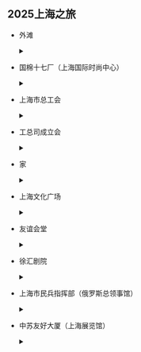 ## 2025上海之旅

- 外滩

  <details>
           <summary></summary>
           <p>
               <img src="things/waitan.png"/></a>
               <img src="things/waitan1.png"/></a>
           </p>
       </details>

- 国棉十七厂（上海国际时尚中心）

    <details>
        <summary></summary>
        <p>
            <img src="things/17chang1.png"/>
            <img src="things/17chang.png"/>
        </p>
    </details>

- 上海市总工会

    <details>
        <summary></summary>
        <p>
            <img src="things/gongzongsi.png"/>
            <img src="things/gonghui.png"/>
        </p>
    </details>

- 工总司成立会

    <details>
        <summary></summary>
        <p>
            <img src="things/yuyuan.png"/>
        </p>
    </details>

- 家

    <details>
        <summary></summary>
        <p>
            <img src="things/jiad.png"/>
            <img src="things/laojia.png"/>
        </p>
    </details>

- 上海文化广场

    <details>
        <summary></summary>
        <p>
            <img src="things/guangchang.png"/>
        </p>
    </details>

- 友谊会堂

    <details>
        <summary></summary>
        <p>
            <img src="things/huitang.png"/>
        </p>
    </details>

- 徐汇剧院

    <details>
        <summary></summary>
        <p>
            <img src="things/yingyuan.png"/>
        </p>
    </details>

- 上海市民兵指挥部（俄罗斯总领事馆）

    <details>
        <summary></summary>
        <p>
            <img src="things/e.png"/>
        </p>
    </details>

- 中苏友好大厦（上海展览馆）

    <details>
        <summary></summary>
        <p>
            <img src="things/su.png"/>
        </p>
    </details>

  

  

  

  

  

  

  

  

  

  

  
